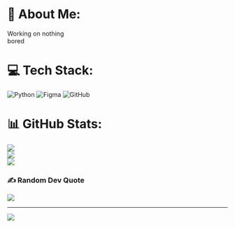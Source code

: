 # 💫 About Me:
Working on nothing<br>bored 


# 💻 Tech Stack:
![Python](https://img.shields.io/badge/python-3670A0?style=for-the-badge&logo=python&logoColor=ffdd54) ![Figma](https://img.shields.io/badge/figma-%23F24E1E.svg?style=for-the-badge&logo=figma&logoColor=white) ![GitHub](https://img.shields.io/badge/github-%23121011.svg?style=for-the-badge&logo=github&logoColor=white)
# 📊 GitHub Stats:
![](https://github-readme-stats.vercel.app/api?username=therealhamsa2&theme=dark&hide_border=false&include_all_commits=false&count_private=false)<br/>
![](https://github-readme-streak-stats.herokuapp.com/?user=therealhamsa2&theme=dark&hide_border=false)<br/>
![](https://github-readme-stats.vercel.app/api/top-langs/?username=therealhamsa2&theme=dark&hide_border=false&include_all_commits=false&count_private=false&layout=compact)

### ✍️ Random Dev Quote
![](https://quotes-github-readme.vercel.app/api?type=horizontal&theme=radical)

---
[![](https://visitcount.itsvg.in/api?id=therealhamsa2&icon=0&color=0)](https://visitcount.itsvg.in)

<!-- Proudly created with GPRM ( https://gprm.itsvg.in ) -->
